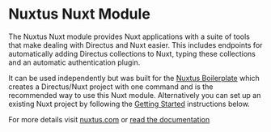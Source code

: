 # Nuxtus Nuxt Module

The Nuxtus Nuxt module provides Nuxt applications with a suite of tools that make dealing with Directus and Nuxt easier. This includes endpoints for automatically adding Directus collections to Nuxt, typing these collections and an automatic authentication plugin.

It can be used independently but was built for the [Nuxtus Boilerplate](https://github.com/nuxtus/nuxtus) which creates a Directus/Nuxt project with one command and is the recommended way to use this Nuxt module. Alternatively you can set up an existing Nuxt project by following the [Getting Started](#getting-started) instructions below.

For more details visit [nuxtus.com](https://nuxtus.com) or [read the documentation](https://docs.nuxtus.com)
